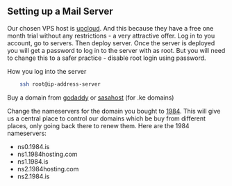 ## Setting up a Mail Server

Our chosen VPS host is [upcloud](http://upcloud.com/). And this because they have a free one month trial without any restrictions - a very attractive offer. Log in to you account, go to servers. Then deploy server. Once the server is deployed you will get a password to log in to the server with as root. But you will need to change this to a safer practice - disable root login using password. 

How you log into the server
```sh
	ssh root@ip-address-server
```

Buy a domain from [godaddy](https://www.godaddy.com/) or [sasahost](sasahost.co.ke) (for .ke domains)

Change the nameservers for the domain you bought to [1984](https://www.1984hosting.com/). This will give us a central place to control our domains which be buy from different places, only going back there to renew them. Here are the 1984 nameservers:
- ns0.1984.is
- ns1.1984hosting.com
- ns1.1984.is
- ns2.1984hosting.com
- ns2.1984.is